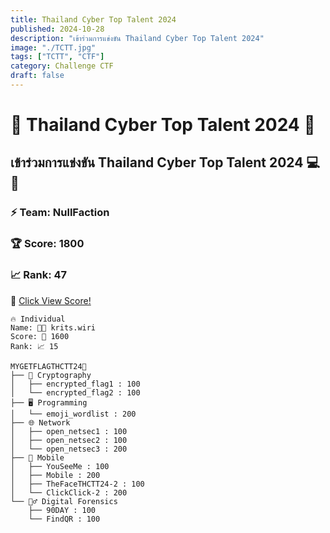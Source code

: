 ```yaml
---
title: Thailand Cyber Top Talent 2024
published: 2024-10-28
description: "เข้าร่วมการแข่งขัน Thailand Cyber Top Talent 2024"
image: "./TCTT.jpg"
tags: ["TCTT", "CTF"]
category: Challenge CTF
draft: false
---
```


# 🌟 Thailand Cyber Top Talent 2024 🌟

## เข้าร่วมการแข่งขัน Thailand Cyber Top Talent 2024 💻🎯

### ⚡ Team: NullFaction 
### 🏆 Score:  1800 
### 📈 Rank:  47

🔗 [Click View Score!](https://cloud.ctf.in.th/score/view.html?id=DVBTLV9D0W&t=oL3n5Xg2DaZaVIiale3QRXEtycxrtBSQuQOat+sUnJU=)
```
🔥 Individual 
Name: 👨‍💻 krits.wiri
Score: 🎯 1600
Rank: 📈 15
```
```
MYGETFLAGTHCTT24🚩
├── 🔐 Cryptography 
│   ├── encrypted_flag1 : 100
│   └── encrypted_flag2 : 100
├── 🖥️ Programming
│   └── emoji_wordlist : 200
├── 🌐 Network
│   ├── open_netsec1 : 100
│   ├── open_netsec2 : 100
│   └── open_netsec3 : 200
├── 📱 Mobile
│   ├── YouSeeMe : 100
│   ├── Mobile : 200
│   ├── TheFaceTHCTT24-2 : 100
│   └── ClickClick-2 : 200
└── 🕵️‍♂️ Digital Forensics
    ├── 90DAY : 100
    └── FindQR : 100
```